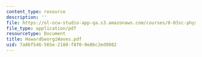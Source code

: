 ```yaml
---
content_type: resource
description: ''
file: https://ol-ocw-studio-app-qa.s3.amazonaws.com/courses/8-03sc-physics-iii-vibrations-and-waves-fall-2016/7a86f546565e2180f8f00e86c2ed9982_MIT8_03SCF16_Text_Ch10.pdf
file_type: application/pdf
resourcetype: Document
title: HowardGeorgiWaves.pdf
uid: 7a86f546-565e-2180-f8f0-0e86c2ed9982
---
```

